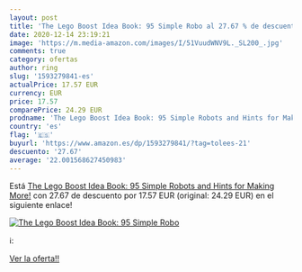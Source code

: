 ```yaml
---
layout: post
title: 'The Lego Boost Idea Book: 95 Simple Robo al 27.67 % de descuento'
date: 2020-12-14 23:19:21
image: 'https://m.media-amazon.com/images/I/51VuudWNV9L._SL200_.jpg'
comments: true
category: ofertas
author: ring
slug: '1593279841-es'
actualPrice: 17.57 EUR
currency: EUR
price: 17.57
comparePrice: 24.29 EUR
prodname: 'The Lego Boost Idea Book: 95 Simple Robots and Hints for Making More!'
country: 'es'
flag: '🇪🇸'
buyurl: 'https://www.amazon.es/dp/1593279841/?tag=tolees-21'
descuento: '27.67'
average: '22.001568627450983'
---
```


Está [The Lego Boost Idea Book: 95 Simple Robots and Hints for Making More!](https://www.amazon.es/dp/1593279841/?tag=tolees-21) con 27.67 de descuento por 17.57 EUR (original: 24.29 EUR) en el siguiente enlace!

[![The Lego Boost Idea Book: 95 Simple Robo](https://m.media-amazon.com/images/I/51VuudWNV9L._SL200_.jpg)](https://www.amazon.es/dp/1593279841/?tag=tolees-21)

ℹ️:


[Ver la oferta!!](https://www.amazon.es/dp/1593279841/?tag=tolees-21)

